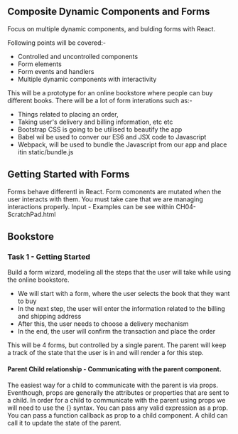 ## Composite Dynamic Components and Forms

Focus on multiple dynamic components, and bulding forms with React.

Following points will be covered:-
* Controlled and uncontrolled components
* Form elements
* Form events and handlers
* Multiple dynamic components with interactivity

This will be a prototype for an online bookstore where people can buy different books.
There will be a lot of form interations such as:-
* Things related to placing an order, 
* Taking user's delivery and billing information, etc etc
* Bootstrap CSS is going to be utilised to beautify the app
* Babel wil be used to conver our ES6 and JSX code to Javascript
* Webpack, will be used to bundle the Javascript from our app and place itin static/bundle.js

## Getting Started with Forms
Forms behave differentl in React.  Form comonents are mutated when the user interacts with them. You must take care that we are managing interactions properly.
Input - Examples can be see within CH04-ScratchPad.html

## Bookstore
### Task 1 - Getting Started
Build a form wizard, modeling all the steps that the user will take while using the online bookstore.
- We will start with a form, where the user selects the book that they want to buy
- In the next step, the user will enter the information related to the billing and shipping address
- After this, the user needs to choose a delivery mechanism
- In the end, the user will confirm the transaction and place the order

This will be 4 forms, but controlled by a single parent.
The parent will keep a track of the state that the user is in and will render a for this step.
#### Parent Child relationship - Communicating with the parent component.
The easiest way for a child to communicate with the parent is via props.
Eventhough, props are generally the attributes or properties that are sent to a child.
In order for a child to communicate with the parent using props we will need to use the   {} syntax. 
You can pass any valid expression as a prop. You can pass a function callback as prop to a child component. A child can call it to update the state of the parent.